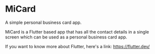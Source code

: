 # MiCard
A simple personal business card app.


MiCard is a Flutter based app that has all the contact details in a single screen which can be used as a personal business card app.

If you want to know more about Flutter, here's a link:
https://flutter.dev/


<p align="center">
<!--   <img src="MiCard.jpg" width="290 title="Singh Shivani"> -->
<!--   ![alt text]() -->

  
</p>
